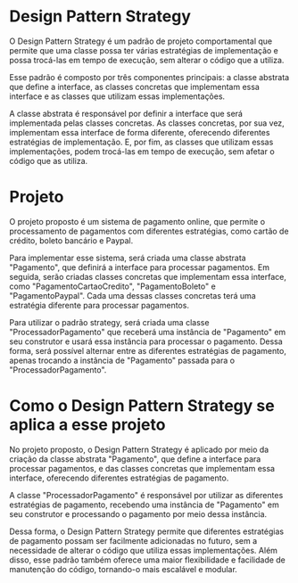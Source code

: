 # Design Pattern Strategy

O Design Pattern Strategy é um padrão de projeto comportamental que permite que uma classe possa ter várias estratégias de implementação e possa trocá-las em tempo de execução, sem alterar o código que a utiliza.

Esse padrão é composto por três componentes principais: a classe abstrata que define a interface, as classes concretas que implementam essa interface e as classes que utilizam essas implementações.

A classe abstrata é responsável por definir a interface que será implementada pelas classes concretas. As classes concretas, por sua vez, implementam essa interface de forma diferente, oferecendo diferentes estratégias de implementação. E, por fim, as classes que utilizam essas implementações, podem trocá-las em tempo de execução, sem afetar o código que as utiliza.

# Projeto

O projeto proposto é um sistema de pagamento online, que permite o processamento de pagamentos com diferentes estratégias, como cartão de crédito, boleto bancário e Paypal.

Para implementar esse sistema, será criada uma classe abstrata "Pagamento", que definirá a interface para processar pagamentos. Em seguida, serão criadas classes concretas que implementam essa interface, como "PagamentoCartaoCredito", "PagamentoBoleto" e "PagamentoPaypal". Cada uma dessas classes concretas terá uma estratégia diferente para processar pagamentos.

Para utilizar o padrão strategy, será criada uma classe "ProcessadorPagamento" que receberá uma instância de "Pagamento" em seu construtor e usará essa instância para processar o pagamento. Dessa forma, será possível alternar entre as diferentes estratégias de pagamento, apenas trocando a instância de "Pagamento" passada para o "ProcessadorPagamento".

# Como o Design Pattern Strategy se aplica a esse projeto

No projeto proposto, o Design Pattern Strategy é aplicado por meio da criação da classe abstrata "Pagamento", que define a interface para processar pagamentos, e das classes concretas que implementam essa interface, oferecendo diferentes estratégias de pagamento.

A classe "ProcessadorPagamento" é responsável por utilizar as diferentes estratégias de pagamento, recebendo uma instância de "Pagamento" em seu construtor e processando o pagamento por meio dessa instância.

Dessa forma, o Design Pattern Strategy permite que diferentes estratégias de pagamento possam ser facilmente adicionadas no futuro, sem a necessidade de alterar o código que utiliza essas implementações. Além disso, esse padrão também oferece uma maior flexibilidade e facilidade de manutenção do código, tornando-o mais escalável e modular.
